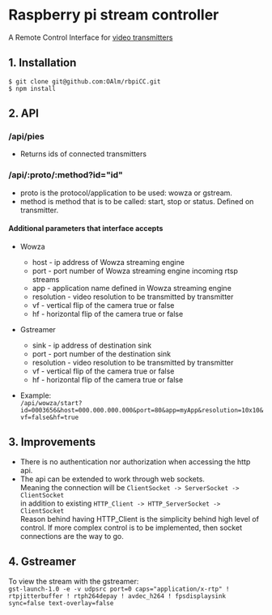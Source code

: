 # Raspberry pi stream controller

A Remote Control Interface for [video transmitters](https://github.com/OAlm/rbpi)

## 1. Installation
`$ git clone git@github.com:OAlm/rbpiCC.git`  
`$ npm install`
## 2. API

### /api/pies
 - Returns ids of connected transmitters
 
### /api/:proto/:method?id="id"
 - proto is the protocol/application to be used: wowza or gstream.
 - method is method that is to be called: start, stop or status. Defined on transmitter.
 
#### Additional parameters that interface accepts
 - Wowza
    * host - ip address of Wowza streaming engine
    * port - port number of Wowza streaming engine incoming rtsp streams
    * app - application name defined in Wowza streaming engine
    * resolution - video resolution to be transmitted by transmitter
    * vf - vertical flip of the camera true or false
    * hf - horizontal flip of the camera true or false
 - Gstreamer
    * sink - ip address of destination sink
    * port - port number of the destination sink
    * resolution - video resolution to be transmitted by transmitter
    * vf - vertical flip of the camera true or false
    * hf - horizontal flip of the camera true or false
    
  - Example:  
  `/api/wowza/start?id=0003656&host=000.000.000.000&port=80&app=myApp&resolution=10x10&vf=false&hf=true`
  
## 3. Improvements
 - There is no authentication nor authorization when accessing the http api.
 - The api can be extended to work through web sockets.  
 Meaning the connection will be `ClientSocket -> ServerSocket -> ClientSocket`  
 in addition to existing `HTTP_Client -> HTTP_ServerSocket -> ClientSocket`  
  Reason behind having HTTP_Client is the simplicity behind high level of control. 
  If more complex control is to be implemented, then socket connections are the way to go.
  
## 4. Gstreamer    
  
   To view the stream with the gstreamer:  
   `gst-launch-1.0 -e -v udpsrc port=0 caps="application/x-rtp" ! rtpjitterbuffer ! rtph264depay ! avdec_h264 ! fpsdisplaysink sync=false text-overlay=false`
